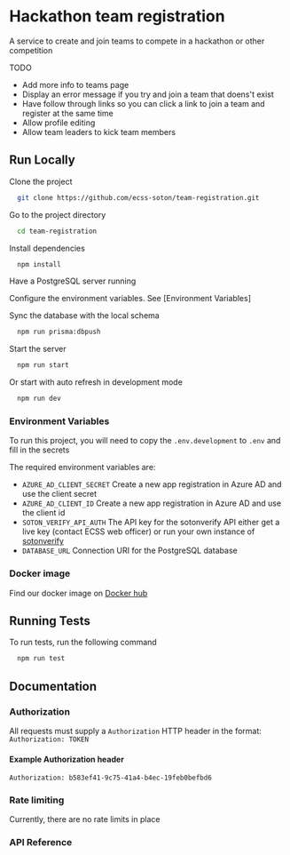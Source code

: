 # Hackathon team registration

A service to create and join teams to compete in a hackathon or other competition

TODO
- Add more info to teams page
- Display an error message if you try and join a team that doens't exist
- Have follow through links so you can click a link to join a team and register at the same time
- Allow profile editing
- Allow team leaders to kick team members

## Run Locally

Clone the project

```bash
  git clone https://github.com/ecss-soton/team-registration.git
```

Go to the project directory

```bash
  cd team-registration
```

Install dependencies

```bash
  npm install
```

Have a PostgreSQL server running

Configure the environment variables. See [Environment Variables]

Sync the database with the local schema

```bash
  npm run prisma:dbpush
```

Start the server

```bash
  npm run start
```

Or start with auto refresh in development mode

```bash
  npm run dev
```

### Environment Variables

To run this project, you will need to copy the `.env.development` to `.env` and fill in the secrets

The required environment variables are:

- `AZURE_AD_CLIENT_SECRET` Create a new app registration in Azure AD and use the client secret
- `AZURE_AD_CLIENT_ID` Create a new app registration in Azure AD and use the client id
- `SOTON_VERIFY_API_AUTH` The API key for the sotonverify API either get a live key (contact ECSS web officer) or run your own instance of [sotonverify](https://github.com/ecss-soton/verify)
- `DATABASE_URL` Connection URI for the PostgreSQL database

### Docker image

Find our docker image on [Docker hub](https://hub.docker.com/r/ecss/web_teamreg)

## Running Tests

To run tests, run the following command

```bash
  npm run test
```

## Documentation

### Authorization

All requests must supply a `Authorization` HTTP header in the format: `Authorization: TOKEN`

#### Example Authorization header

```
Authorization: b583ef41-9c75-41a4-b4ec-19feb0befbd6
```

### Rate limiting

Currently, there are no rate limits in place

### API Reference
